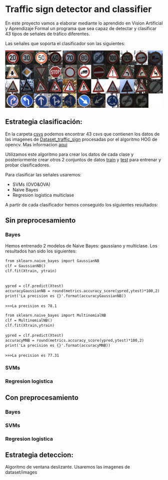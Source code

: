 # Traffic sign detector and classifier

En este proyecto vamos a elaborar mediante lo aprendido en Vision Artificial y Aprendizaje Formal un programa que sea capaz de detectar y clasificar 43 tipos de señales de tráfico diferentes.

Las señales que soporta el clasificador son las siguientes:

![alt text](resources/signs.png)

## Estrategia clasificación:

En la carpeta [csvs](csvs/) podemos encontrar 43 csvs que contienen los datos de las imagenes de [Dataset_traffic_sign](Dataset_traffic_sign/) procesadas por el algoritmo HOG de opencv. Mas informacion [aqui](https://www.learnopencv.com/histogram-of-oriented-gradients/)

Utilizamos este algoritmo para crear los datos de cada clase y posteriormente crear otros 2 conjuntos de datos [train](train_img_features.npy) y [test](test_img_features.npy) para entrenar y probar clasificadores.

Para clasificar las señales usaremos:
- SVMs (OVO&OVA)
- Naive Bayes
- Regresion logistica multiclase

A partir de cada clasificador hemos conseguido los siguientes resultados:

## Sin preprocesamiento

### Bayes

Hemos entrenado 2 modelos de Naive Bayes: gaussiano y multiclase. Los resultados han sido los siguientes:
```
from sklearn.naive_bayes import GaussianNB
clf = GaussianNB()
clf.fit(Xtrain, ytrain)


ypred = clf.predict(Xtest)
accuracyGaussianNB = round(metrics.accuracy_score(ypred,ytest)*100,2)
print('La precision es {}'.format(accuracyGaussianNB))

>>>La precision es 78.1
```
```
from sklearn.naive_bayes import MultinomialNB
clf = MultinomialNB()
clf.fit(Xtrain,ytrain)

ypred = clf.predict(Xtest)
accuracyMNB = round(metrics.accuracy_score(ypred,ytest)*100,2)
print('La precision es {}'.format(accuracyMNB))

>>>La precision es 77.31
```

### SVMs
### Regresion logistica

## Con preprocesamiento

### Bayes

### SVMs

### Regresion logistica
## Estrategia deteccion:

Algoritmo de ventana deslizante. Usaremos las imagenes de dataset/images
